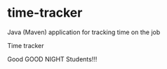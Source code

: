 # time-tracker
Java (Maven) application for tracking time on the job

Time tracker

Good GOOD NIGHT Students!!!

